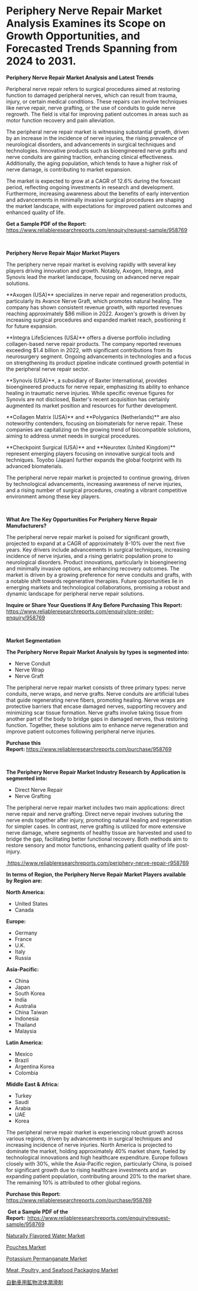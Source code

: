 <p><h1>Periphery Nerve Repair Market Analysis Examines its Scope on Growth Opportunities, and Forecasted Trends Spanning from 2024 to 2031.</h1></p><p><strong>Periphery Nerve Repair Market Analysis and Latest Trends</strong></p>
<p><p>Peripheral nerve repair refers to surgical procedures aimed at restoring function to damaged peripheral nerves, which can result from trauma, injury, or certain medical conditions. These repairs can involve techniques like nerve repair, nerve grafting, or the use of conduits to guide nerve regrowth. The field is vital for improving patient outcomes in areas such as motor function recovery and pain alleviation.</p><p>The peripheral nerve repair market is witnessing substantial growth, driven by an increase in the incidence of nerve injuries, the rising prevalence of neurological disorders, and advancements in surgical techniques and technologies. Innovative products such as bioengineered nerve grafts and nerve conduits are gaining traction, enhancing clinical effectiveness. Additionally, the aging population, which tends to have a higher risk of nerve damage, is contributing to market expansion.</p><p>The market is expected to grow at a CAGR of 12.6% during the forecast period, reflecting ongoing investments in research and development. Furthermore, increasing awareness about the benefits of early intervention and advancements in minimally invasive surgical procedures are shaping the market landscape, with expectations for improved patient outcomes and enhanced quality of life.</p></p>
<p><strong>Get a Sample PDF of the Report:&nbsp;</strong> <a href="https://www.reliableresearchreports.com/enquiry/request-sample/958769">https://www.reliableresearchreports.com/enquiry/request-sample/958769</a></p>
<p>&nbsp;</p>
<p><strong>Periphery Nerve Repair Major Market Players</strong></p>
<p><p>The periphery nerve repair market is evolving rapidly with several key players driving innovation and growth. Notably, Axogen, Integra, and Synovis lead the market landscape, focusing on advanced nerve repair solutions.</p><p>**Axogen (USA)** specializes in nerve repair and regeneration products, particularly its Avance Nerve Graft, which promotes natural healing. The company has shown consistent revenue growth, with reported revenues reaching approximately $86 million in 2022. Axogen's growth is driven by increasing surgical procedures and expanded market reach, positioning it for future expansion.</p><p>**Integra LifeSciences (USA)** offers a diverse portfolio including collagen-based nerve repair products. The company reported revenues exceeding $1.4 billion in 2022, with significant contributions from its neurosurgery segment. Ongoing advancements in technologies and a focus on strengthening its product pipeline indicate continued growth potential in the peripheral nerve repair sector.</p><p>**Synovis (USA)**, a subsidiary of Baxter International, provides bioengineered products for nerve repair, emphasizing its ability to enhance healing in traumatic nerve injuries. While specific revenue figures for Synovis are not disclosed, Baxter's recent acquisition has certainly augmented its market position and resources for further development.</p><p>**Collagen Matrix (USA)** and **Polyganics (Netherlands)** are also noteworthy contenders, focusing on biomaterials for nerve repair. These companies are capitalizing on the growing trend of biocompatible solutions, aiming to address unmet needs in surgical procedures.</p><p>**Checkpoint Surgical (USA)** and **Neurotex (United Kingdom)** represent emerging players focusing on innovative surgical tools and techniques. Toyobo (Japan) further expands the global footprint with its advanced biomaterials.</p><p>The peripheral nerve repair market is projected to continue growing, driven by technological advancements, increasing awareness of nerve injuries, and a rising number of surgical procedures, creating a vibrant competitive environment among these key players.</p></p>
<p>&nbsp;</p>
<p><strong>What Are The Key Opportunities For Periphery Nerve Repair Manufacturers?</strong></p>
<p><p>The peripheral nerve repair market is poised for significant growth, projected to expand at a CAGR of approximately 8-10% over the next five years. Key drivers include advancements in surgical techniques, increasing incidence of nerve injuries, and a rising geriatric population prone to neurological disorders. Product innovations, particularly in bioengineering and minimally invasive options, are enhancing recovery outcomes. The market is driven by a growing preference for nerve conduits and grafts, with a notable shift towards regenerative therapies. Future opportunities lie in emerging markets and technological collaborations, promising a robust and dynamic landscape for peripheral nerve repair solutions.</p></p>
<p><strong>Inquire or Share Your Questions If Any Before Purchasing This Report:</strong> <a href="https://www.reliableresearchreports.com/enquiry/pre-order-enquiry/958769">https://www.reliableresearchreports.com/enquiry/pre-order-enquiry/958769</a></p>
<p>&nbsp;</p>
<p><strong>Market Segmentation</strong></p>
<p><strong>The Periphery Nerve Repair Market Analysis by types is segmented into:</strong></p>
<p><ul><li>Nerve Conduit</li><li>Nerve Wrap</li><li>Nerve Graft</li></ul></p>
<p><p>The peripheral nerve repair market consists of three primary types: nerve conduits, nerve wraps, and nerve grafts. Nerve conduits are artificial tubes that guide regenerating nerve fibers, promoting healing. Nerve wraps are protective barriers that encase damaged nerves, supporting recovery and minimizing scar tissue formation. Nerve grafts involve taking tissue from another part of the body to bridge gaps in damaged nerves, thus restoring function. Together, these solutions aim to enhance nerve regeneration and improve patient outcomes following peripheral nerve injuries.</p></p>
<p><strong>Purchase this Report:&nbsp;</strong><a href="https://www.reliableresearchreports.com/purchase/958769">https://www.reliableresearchreports.com/purchase/958769</a></p>
<p>&nbsp;</p>
<p><strong>The Periphery Nerve Repair Market Industry Research by Application is segmented into:</strong></p>
<p><ul><li>Direct Nerve Repair</li><li>Nerve Grafting</li></ul></p>
<p><p>The peripheral nerve repair market includes two main applications: direct nerve repair and nerve grafting. Direct nerve repair involves suturing the nerve ends together after injury, promoting natural healing and regeneration for simpler cases. In contrast, nerve grafting is utilized for more extensive nerve damage, where segments of healthy tissue are harvested and used to bridge the gap, facilitating better functional recovery. Both methods aim to restore sensory and motor functions, enhancing patient quality of life post-injury.</p></p>
<p><a href="https://www.reliableresearchreports.com/periphery-nerve-repair-r958769">&nbsp;https://www.reliableresearchreports.com/periphery-nerve-repair-r958769</a></p>
<p><strong>In terms of Region, the Periphery Nerve Repair Market Players available by Region are:</strong></p>
<p>
    <p> <strong> North America: </strong>
        <ul>
            <li>United States</li>
            <li>Canada</li>
        </ul>
        </p> 
    <p> <strong> Europe: </strong>
        <ul>
            <li>Germany</li>
            <li>France</li>
            <li>U.K.</li>
            <li>Italy</li>
            <li>Russia</li>
        </ul>
        </p> 
    <p> <strong> Asia-Pacific: </strong>
        <ul>
            <li>China</li>
            <li>Japan</li>
            <li>South Korea</li>
            <li>India</li>
            <li>Australia</li>
            <li>China Taiwan</li>
            <li>Indonesia</li>
            <li>Thailand</li>
            <li>Malaysia</li>
        </ul>
        </p> 
    <p> <strong> Latin America: </strong>
        <ul>
            <li>Mexico</li>
            <li>Brazil</li>
            <li>Argentina Korea</li>
            <li>Colombia</li>
        </ul>
        </p> 
    <p> <strong> Middle East & Africa: </strong>
        <ul>
            <li>Turkey</li>
            <li>Saudi</li>
            <li>Arabia</li>
            <li>UAE</li>
            <li>Korea</li>
        </ul>
    </p>
    </p>
<p><p>The peripheral nerve repair market is experiencing robust growth across various regions, driven by advancements in surgical techniques and increasing incidence of nerve injuries. North America is projected to dominate the market, holding approximately 40% market share, fueled by technological innovations and high healthcare expenditure. Europe follows closely with 30%, while the Asia-Pacific region, particularly China, is poised for significant growth due to rising healthcare investments and an expanding patient population, contributing around 20% to the market share. The remaining 10% is attributed to other global regions.</p></p>
<p><strong>Purchase this Report: </strong><a href="https://www.reliableresearchreports.com/purchase/958769">https://www.reliableresearchreports.com/purchase/958769</a></p>
<p>&nbsp;<strong>Get a Sample PDF of the Report:&nbsp;&nbsp;</strong><a href="https://www.reliableresearchreports.com/enquiry/request-sample/958769">https://www.reliableresearchreports.com/enquiry/request-sample/958769</a></p>
<p><strong></strong></p>
<p><p><a href="https://www.linkedin.com/pulse/naturally-flavored-water-market-industry-landscape-growth-3ojge?trackingId=uTe3yihFS%2BulACsIjwoOBg%3D%3D">Naturally Flavored Water Market</a></p><p><a href="https://issuu.com/reportprime-2/docs/pouches-market-size-2030.pptx_1ef638467caa05">Pouches Market</a></p><p><a href="https://issuu.com/reportprime-2/docs/potassium-permanganate-market-size-_63668074ad1f89">Potassium Permanganate Market</a></p><p><a href="https://github.com/FlorianWolf90/Market-Research-Report-List-1/blob/main/meat-poultry-and-seafood-packaging-market.md">Meat, Poultry, and Seafood Packaging Market</a></p><p><a href="https://medium.com/@verniebarton2023/automotive-mineral-fluid-lubricants-b8e88f68e906">自動車用鉱物流体潤滑剤</a></p></p>
